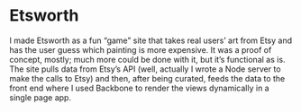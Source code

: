 Etsworth
========

I made Etsworth as a fun “game” site that takes real users’ art from Etsy and has the user guess which painting is more expensive. It was a proof of concept, mostly; much more could be done with it, but it’s functional as is. The site pulls data from Etsy’s API (well, actually I wrote a Node server to make the calls to Etsy) and then, after being curated, feeds the data to the front end where I used Backbone to render the views dynamically in a single page app.

